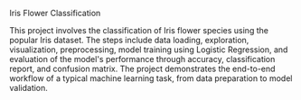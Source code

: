 Iris Flower Classification

This project involves the classification of Iris flower species using the popular Iris dataset. 
The steps include data loading, exploration, visualization, preprocessing, model training using Logistic Regression, and evaluation of the model's performance through accuracy, classification report, and confusion matrix.
The project demonstrates the end-to-end workflow of a typical machine learning task, from data preparation to model validation.






